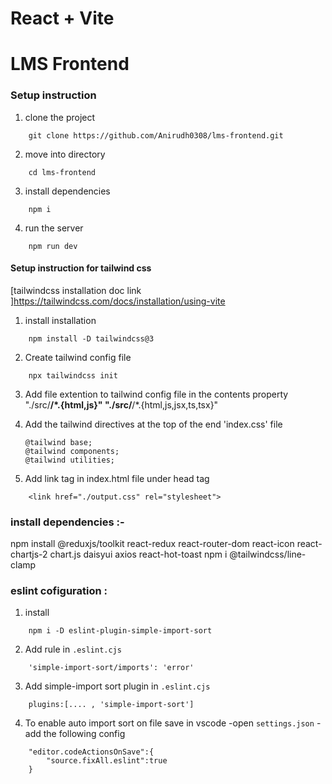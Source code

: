# React + Vite

# LMS Frontend

### Setup instruction

1. clone the project
``` 
    git clone https://github.com/Anirudh0308/lms-frontend.git
```
2. move into directory
``` 
    cd lms-frontend 
```
3. install dependencies
``` 
    npm i
```
4. run the server
```
    npm run dev
```
####  Setup instruction for tailwind css  ####

[tailwindcss installation doc link ]https://tailwindcss.com/docs/installation/using-vite
1. install installation
```
    npm install -D tailwindcss@3
```
2. Create tailwind config file
```
    npx tailwindcss init
```
3. Add file extention to tailwind config file in the contents property
    "./src/**/*.{html,js}"
    "./src/**/*.{html,js,jsx,ts,tsx}"

4. Add the tailwind directives at the top of the end 'index.css' file
    ```
    @tailwind base;
    @tailwind components;
    @tailwind utilities;

5. Add  link tag in index.html file under head tag
```
    <link href="./output.css" rel="stylesheet">
```

### install dependencies :- 
 npm install @reduxjs/toolkit react-redux react-router-dom react-icon react-chartjs-2 chart.js daisyui axios react-hot-toast 
 npm i @tailwindcss/line-clamp

### eslint cofiguration :
1. install
```
    npm i -D eslint-plugin-simple-import-sort
```
2. Add rule in `.eslint.cjs`
```
    'simple-import-sort/imports': 'error'
```
3. Add simple-import sort plugin in `.eslint.cjs`
```
    plugins:[.... , 'simple-import-sort']
```
4. To enable auto import sort on file save in vscode
    -open `settings.json`
    -add the following config
```
    "editor.codeActionsOnSave":{
        "source.fixAll.eslint":true
    }
```
